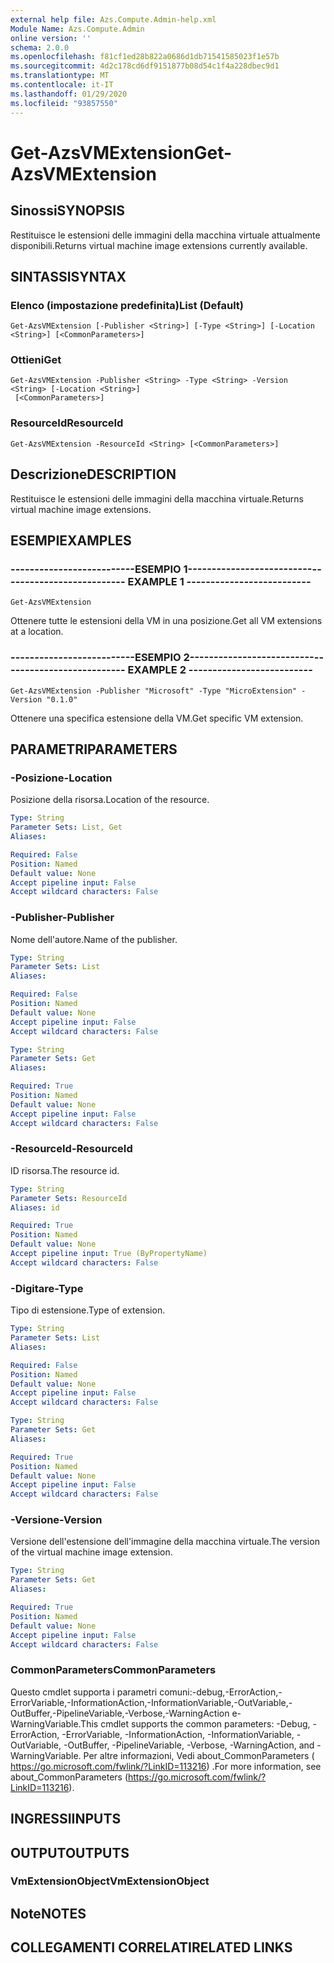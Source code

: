 ```yaml
---
external help file: Azs.Compute.Admin-help.xml
Module Name: Azs.Compute.Admin
online version: ''
schema: 2.0.0
ms.openlocfilehash: f81cf1ed28b822a0686d1db71541585023f1e57b
ms.sourcegitcommit: 4d2c178cd6df9151877b08d54c1f4a228dbec9d1
ms.translationtype: MT
ms.contentlocale: it-IT
ms.lasthandoff: 01/29/2020
ms.locfileid: "93857550"
---
```

# <span data-ttu-id="734b6-101">Get-AzsVMExtension</span><span class="sxs-lookup"><span data-stu-id="734b6-101">Get-AzsVMExtension</span></span>

## <span data-ttu-id="734b6-102">Sinossi</span><span class="sxs-lookup"><span data-stu-id="734b6-102">SYNOPSIS</span></span>
<span data-ttu-id="734b6-103">Restituisce le estensioni delle immagini della macchina virtuale attualmente disponibili.</span><span class="sxs-lookup"><span data-stu-id="734b6-103">Returns virtual machine image extensions currently available.</span></span>

## <span data-ttu-id="734b6-104">SINTASSI</span><span class="sxs-lookup"><span data-stu-id="734b6-104">SYNTAX</span></span>

### <span data-ttu-id="734b6-105">Elenco (impostazione predefinita)</span><span class="sxs-lookup"><span data-stu-id="734b6-105">List (Default)</span></span>
```
Get-AzsVMExtension [-Publisher <String>] [-Type <String>] [-Location <String>] [<CommonParameters>]
```

### <span data-ttu-id="734b6-106">Ottieni</span><span class="sxs-lookup"><span data-stu-id="734b6-106">Get</span></span>
```
Get-AzsVMExtension -Publisher <String> -Type <String> -Version <String> [-Location <String>]
 [<CommonParameters>]
```

### <span data-ttu-id="734b6-107">ResourceId</span><span class="sxs-lookup"><span data-stu-id="734b6-107">ResourceId</span></span>
```
Get-AzsVMExtension -ResourceId <String> [<CommonParameters>]
```

## <span data-ttu-id="734b6-108">Descrizione</span><span class="sxs-lookup"><span data-stu-id="734b6-108">DESCRIPTION</span></span>
<span data-ttu-id="734b6-109">Restituisce le estensioni delle immagini della macchina virtuale.</span><span class="sxs-lookup"><span data-stu-id="734b6-109">Returns virtual machine image extensions.</span></span>

## <span data-ttu-id="734b6-110">ESEMPI</span><span class="sxs-lookup"><span data-stu-id="734b6-110">EXAMPLES</span></span>

### <span data-ttu-id="734b6-111">--------------------------ESEMPIO 1--------------------------</span><span class="sxs-lookup"><span data-stu-id="734b6-111">-------------------------- EXAMPLE 1 --------------------------</span></span>
```
Get-AzsVMExtension
```

<span data-ttu-id="734b6-112">Ottenere tutte le estensioni della VM in una posizione.</span><span class="sxs-lookup"><span data-stu-id="734b6-112">Get all VM extensions at a location.</span></span>

### <span data-ttu-id="734b6-113">--------------------------ESEMPIO 2--------------------------</span><span class="sxs-lookup"><span data-stu-id="734b6-113">-------------------------- EXAMPLE 2 --------------------------</span></span>
```
Get-AzsVMExtension -Publisher "Microsoft" -Type "MicroExtension" -Version "0.1.0"
```

<span data-ttu-id="734b6-114">Ottenere una specifica estensione della VM.</span><span class="sxs-lookup"><span data-stu-id="734b6-114">Get specific VM extension.</span></span>

## <span data-ttu-id="734b6-115">PARAMETRI</span><span class="sxs-lookup"><span data-stu-id="734b6-115">PARAMETERS</span></span>

### <span data-ttu-id="734b6-116">-Posizione</span><span class="sxs-lookup"><span data-stu-id="734b6-116">-Location</span></span>
<span data-ttu-id="734b6-117">Posizione della risorsa.</span><span class="sxs-lookup"><span data-stu-id="734b6-117">Location of the resource.</span></span>

```yaml
Type: String
Parameter Sets: List, Get
Aliases: 

Required: False
Position: Named
Default value: None
Accept pipeline input: False
Accept wildcard characters: False
```

### <span data-ttu-id="734b6-118">-Publisher</span><span class="sxs-lookup"><span data-stu-id="734b6-118">-Publisher</span></span>
<span data-ttu-id="734b6-119">Nome dell'autore.</span><span class="sxs-lookup"><span data-stu-id="734b6-119">Name of the publisher.</span></span>

```yaml
Type: String
Parameter Sets: List
Aliases: 

Required: False
Position: Named
Default value: None
Accept pipeline input: False
Accept wildcard characters: False
```

```yaml
Type: String
Parameter Sets: Get
Aliases: 

Required: True
Position: Named
Default value: None
Accept pipeline input: False
Accept wildcard characters: False
```

### <span data-ttu-id="734b6-120">-ResourceId</span><span class="sxs-lookup"><span data-stu-id="734b6-120">-ResourceId</span></span>
<span data-ttu-id="734b6-121">ID risorsa.</span><span class="sxs-lookup"><span data-stu-id="734b6-121">The resource id.</span></span>

```yaml
Type: String
Parameter Sets: ResourceId
Aliases: id

Required: True
Position: Named
Default value: None
Accept pipeline input: True (ByPropertyName)
Accept wildcard characters: False
```

### <span data-ttu-id="734b6-122">-Digitare</span><span class="sxs-lookup"><span data-stu-id="734b6-122">-Type</span></span>
<span data-ttu-id="734b6-123">Tipo di estensione.</span><span class="sxs-lookup"><span data-stu-id="734b6-123">Type of extension.</span></span>

```yaml
Type: String
Parameter Sets: List
Aliases: 

Required: False
Position: Named
Default value: None
Accept pipeline input: False
Accept wildcard characters: False
```

```yaml
Type: String
Parameter Sets: Get
Aliases: 

Required: True
Position: Named
Default value: None
Accept pipeline input: False
Accept wildcard characters: False
```

### <span data-ttu-id="734b6-124">-Versione</span><span class="sxs-lookup"><span data-stu-id="734b6-124">-Version</span></span>
<span data-ttu-id="734b6-125">Versione dell'estensione dell'immagine della macchina virtuale.</span><span class="sxs-lookup"><span data-stu-id="734b6-125">The version of the virtual machine image extension.</span></span>

```yaml
Type: String
Parameter Sets: Get
Aliases: 

Required: True
Position: Named
Default value: None
Accept pipeline input: False
Accept wildcard characters: False
```

### <span data-ttu-id="734b6-126">CommonParameters</span><span class="sxs-lookup"><span data-stu-id="734b6-126">CommonParameters</span></span>
<span data-ttu-id="734b6-127">Questo cmdlet supporta i parametri comuni:-debug,-ErrorAction,-ErrorVariable,-InformationAction,-InformationVariable,-OutVariable,-OutBuffer,-PipelineVariable,-Verbose,-WarningAction e-WarningVariable.</span><span class="sxs-lookup"><span data-stu-id="734b6-127">This cmdlet supports the common parameters: -Debug, -ErrorAction, -ErrorVariable, -InformationAction, -InformationVariable, -OutVariable, -OutBuffer, -PipelineVariable, -Verbose, -WarningAction, and -WarningVariable.</span></span> <span data-ttu-id="734b6-128">Per altre informazioni, Vedi about_CommonParameters ( https://go.microsoft.com/fwlink/?LinkID=113216) .</span><span class="sxs-lookup"><span data-stu-id="734b6-128">For more information, see about_CommonParameters (https://go.microsoft.com/fwlink/?LinkID=113216).</span></span>

## <span data-ttu-id="734b6-129">INGRESSI</span><span class="sxs-lookup"><span data-stu-id="734b6-129">INPUTS</span></span>

## <span data-ttu-id="734b6-130">OUTPUT</span><span class="sxs-lookup"><span data-stu-id="734b6-130">OUTPUTS</span></span>

### <span data-ttu-id="734b6-131">VmExtensionObject</span><span class="sxs-lookup"><span data-stu-id="734b6-131">VmExtensionObject</span></span>

## <span data-ttu-id="734b6-132">Note</span><span class="sxs-lookup"><span data-stu-id="734b6-132">NOTES</span></span>

## <span data-ttu-id="734b6-133">COLLEGAMENTI CORRELATI</span><span class="sxs-lookup"><span data-stu-id="734b6-133">RELATED LINKS</span></span>

